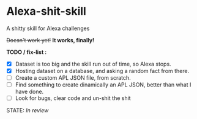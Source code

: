 # Alexa-shit-skill
A shitty skill for Alexa challenges

~~Doesn't work yet!~~
**It works, finally!**

**TODO / fix-list :**
- [X] Dataset is too big and the skill run out of time, so Alexa stops.
- [X] Hosting dataset on a database, and asking a random fact from there.
- [ ] Create a custom APL JSON file, from scratch.
- [ ] Find something to create dinamically an APL JSON, better than what I have done.
- [ ] Look for bugs, clear code and un-shit the shit

STATE: *In review*
